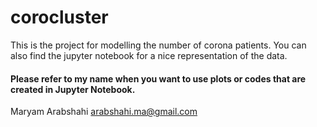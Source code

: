 # corocluster
This is the project for modelling the number of corona patients. You can also find the jupyter notebook for a nice representation of the data.
#### Please refer to my name when you want to use plots or codes that are created in Jupyter Notebook.
Maryam Arabshahi   arabshahi.ma@gmail.com
